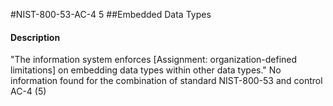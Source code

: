 #NIST-800-53-AC-4 5
##Embedded Data Types
#### Description
"The information system enforces [Assignment: organization-defined limitations] on embedding data types within other data types."
No information found for the combination of standard NIST-800-53 and control AC-4 (5)
